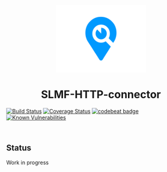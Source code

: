 <div align="center">
  <img height="180px" width="240px" src="images/logo.svg">
  <h1>SLMF-HTTP-connector</h1>
</div>

[![Build Status](https://travis-ci.org/F-Army/SLMF-HTTP-connector.svg?branch=master)](https://travis-ci.org/F-Army/SLMF-HTTP-connector)
[![Coverage Status](https://coveralls.io/repos/github/F-Army/SLMF-HTTP-connector/badge.svg?branch=master&kill_cache=1)](https://coveralls.io/github/F-Army/SLMF-HTTP-connector?branch=master)
[![codebeat badge](https://codebeat.co/badges/f5a1e2a2-71da-46af-b8fc-37d7beec7fb2)](https://codebeat.co/projects/github-com-f-army-slmf-http-connector-master)
[![Known Vulnerabilities](https://snyk.io/test/github/F-Army/SLMF-HTTP-connector/badge.svg)](https://snyk.io/test/github/F-Army/SLMF-HTTP-connector)

<br/>

Status
----------
Work in progress

